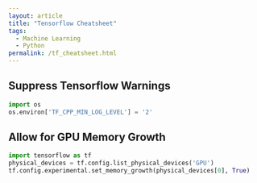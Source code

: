 ```yaml
---
layout: article
title: "Tensorflow Cheatsheet"
tags:
  - Machine Learning
  - Python
permalink: /tf_cheatsheet.html
---
```



## Suppress Tensorflow Warnings

```python
import os
os.environ['TF_CPP_MIN_LOG_LEVEL'] = '2'
```

## Allow for GPU Memory Growth

```python
import tensorflow as tf
physical_devices = tf.config.list_physical_devices('GPU') 
tf.config.experimental.set_memory_growth(physical_devices[0], True)
```